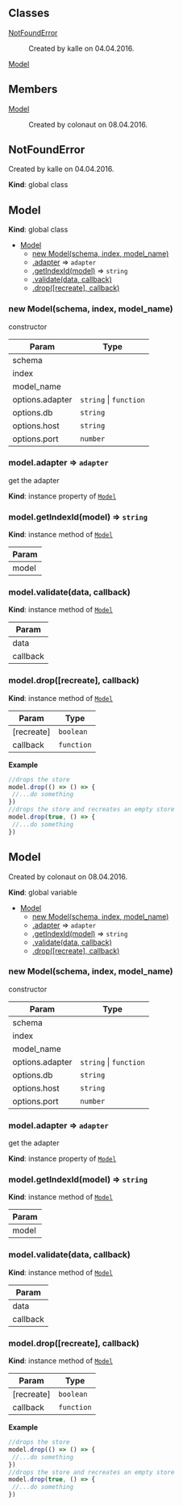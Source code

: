 ## Classes

<dl>
<dt><a href="#NotFoundError">NotFoundError</a></dt>
<dd><p>Created by kalle on 04.04.2016.</p>
</dd>
<dt><a href="#Model">Model</a></dt>
<dd></dd>
</dl>

## Members

<dl>
<dt><a href="#Model">Model</a></dt>
<dd><p>Created by colonaut on 08.04.2016.</p>
</dd>
</dl>

<a name="NotFoundError"></a>

## NotFoundError
Created by kalle on 04.04.2016.

**Kind**: global class  
<a name="Model"></a>

## Model
**Kind**: global class  

* [Model](#Model)
    * [new Model(schema, index, model_name)](#new_Model_new)
    * [.adapter](#Model+adapter) ⇒ <code>adapter</code>
    * [.getIndexId(model)](#Model+getIndexId) ⇒ <code>string</code>
    * [.validate(data, callback)](#Model+validate)
    * [.drop([recreate], callback)](#Model+drop)

<a name="new_Model_new"></a>

### new Model(schema, index, model_name)
constructor


| Param | Type |
| --- | --- |
| schema |  | 
| index |  | 
| model_name |  | 
| options.adapter | <code>string</code> &#124; <code>function</code> | 
| options.db | <code>string</code> | 
| options.host | <code>string</code> | 
| options.port | <code>number</code> | 

<a name="Model+adapter"></a>

### model.adapter ⇒ <code>adapter</code>
get the adapter

**Kind**: instance property of <code>[Model](#Model)</code>  
<a name="Model+getIndexId"></a>

### model.getIndexId(model) ⇒ <code>string</code>
**Kind**: instance method of <code>[Model](#Model)</code>  

| Param |
| --- |
| model | 

<a name="Model+validate"></a>

### model.validate(data, callback)
**Kind**: instance method of <code>[Model](#Model)</code>  

| Param |
| --- |
| data | 
| callback | 

<a name="Model+drop"></a>

### model.drop([recreate], callback)
**Kind**: instance method of <code>[Model](#Model)</code>  

| Param | Type |
| --- | --- |
| [recreate] | <code>boolean</code> | 
| callback | <code>function</code> | 

**Example**  
```js
//drops the storemodel.drop(() => () => { //...do something})//drops the store and recreates an empty storemodel.drop(true, () => { //...do something})
```
<a name="Model"></a>

## Model
Created by colonaut on 08.04.2016.

**Kind**: global variable  

* [Model](#Model)
    * [new Model(schema, index, model_name)](#new_Model_new)
    * [.adapter](#Model+adapter) ⇒ <code>adapter</code>
    * [.getIndexId(model)](#Model+getIndexId) ⇒ <code>string</code>
    * [.validate(data, callback)](#Model+validate)
    * [.drop([recreate], callback)](#Model+drop)

<a name="new_Model_new"></a>

### new Model(schema, index, model_name)
constructor


| Param | Type |
| --- | --- |
| schema |  | 
| index |  | 
| model_name |  | 
| options.adapter | <code>string</code> &#124; <code>function</code> | 
| options.db | <code>string</code> | 
| options.host | <code>string</code> | 
| options.port | <code>number</code> | 

<a name="Model+adapter"></a>

### model.adapter ⇒ <code>adapter</code>
get the adapter

**Kind**: instance property of <code>[Model](#Model)</code>  
<a name="Model+getIndexId"></a>

### model.getIndexId(model) ⇒ <code>string</code>
**Kind**: instance method of <code>[Model](#Model)</code>  

| Param |
| --- |
| model | 

<a name="Model+validate"></a>

### model.validate(data, callback)
**Kind**: instance method of <code>[Model](#Model)</code>  

| Param |
| --- |
| data | 
| callback | 

<a name="Model+drop"></a>

### model.drop([recreate], callback)
**Kind**: instance method of <code>[Model](#Model)</code>  

| Param | Type |
| --- | --- |
| [recreate] | <code>boolean</code> | 
| callback | <code>function</code> | 

**Example**  
```js
//drops the storemodel.drop(() => () => { //...do something})//drops the store and recreates an empty storemodel.drop(true, () => { //...do something})
```
